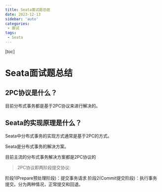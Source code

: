 ```yaml
---
title: Seata面试题总结
date: 2023-12-13
sidebar: 'auto'
categories: 
 - 面试
tags:
 - Seata
---
```


[toc]

# Seata面试题总结

## 2PC协议是什么？

目前分布式事务都是基于2PC协议来进行解决的。


## Seata的实现原理是什么？

Seata中分布式事务的实现方式通常是基于2PC的方式。

Seata是分布式事务的解决方案。

目前主流的分布式事务解决方案都是2PC协议的

> 2PC协议即两阶段提交协议:

阶段1(Prepare预处理阶段)：提交事务请求
阶段2(Commit提交阶段)：执行事务提交。分为两种情况，正常提交和回退。
